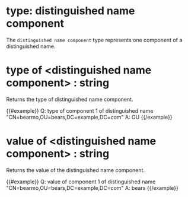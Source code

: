 # type: distinguished name component

The `distinguished name component` type represents one component of a distinguished name.

# type of &lt;distinguished name component&gt; : string

Returns the type of distinguished name component.

{{#example}}
Q: type of component 1 of distinguished name &quot;CN=bearmo,OU=bears,DC=example,DC=com&quot;
A: OU
{{/example}}

# value of &lt;distinguished name component&gt; : string

Returns the value of the distinguished name component.

{{#example}}
Q: value of component 1 of distinguished name &quot;CN=bearmo,OU=bears,DC=example,DC=com&quot;
A: bears
{{/example}}

